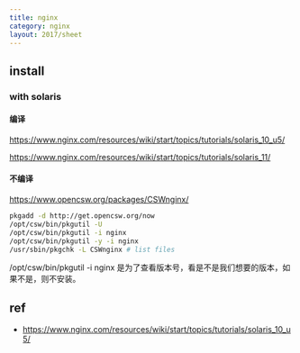 ```yaml
---
title: nginx
category: nginx
layout: 2017/sheet
---
```



## install

### with solaris

#### 编译

https://www.nginx.com/resources/wiki/start/topics/tutorials/solaris_10_u5/

https://www.nginx.com/resources/wiki/start/topics/tutorials/solaris_11/

#### 不编译

https://www.opencsw.org/packages/CSWnginx/


```bash
pkgadd -d http://get.opencsw.org/now
/opt/csw/bin/pkgutil -U
/opt/csw/bin/pkgutil -i nginx 
/opt/csw/bin/pkgutil -y -i nginx 
/usr/sbin/pkgchk -L CSWnginx # list files
```

/opt/csw/bin/pkgutil -i nginx 是为了查看版本号，看是不是我们想要的版本，如果不是，则不安装。


## ref
- https://www.nginx.com/resources/wiki/start/topics/tutorials/solaris_10_u5/
